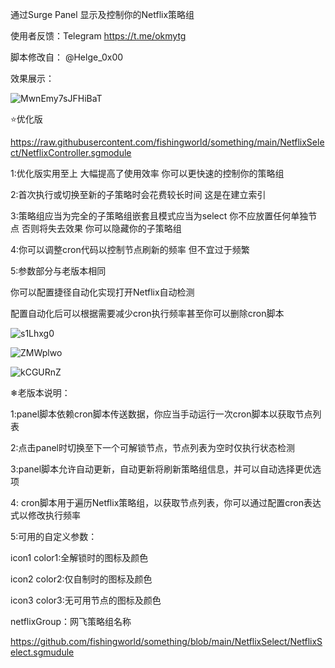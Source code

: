通过Surge Panel 显示及控制你的Netflix策略组

使用者反馈：Telegram  https://t.me/okmytg

脚本修改自： @Helge_0x00

效果展示：

![MwnEmy7sJFHiBaT](https://i.loli.net/2021/10/05/MwnEmy7sJFHiBaT.jpg)


⭐优化版

https://raw.githubusercontent.com/fishingworld/something/main/NetflixSelect/NetflixController.sgmodule

1:优化版实用至上 大幅提高了使用效率 你可以更快速的控制你的策略组

2:首次执行或切换至新的子策略时会花费较长时间 这是在建立索引

3:策略组应当为完全的子策略组嵌套且模式应当为select 你不应放置任何单独节点 否则将失去效果 你可以隐藏你的子策略组

4:你可以调整cron代码以控制节点刷新的频率 但不宜过于频繁

5:参数部分与老版本相同

你可以配置捷径自动化实现打开Netflix自动检测 

配置自动化后可以根据需要减少cron执行频率甚至你可以删除cron脚本

![s1Lhxg0](https://i.imgur.com/s1Lhxg0.png)

![ZMWplwo](https://i.imgur.com/ZMWplwo.png)

![kCGURnZ](https://i.imgur.com/kCGURnZ.jpg)



❄老版本说明：

 1:panel脚本依赖cron脚本传送数据，你应当手动运行一次cron脚本以获取节点列表
 
 2:点击panel时切换至下一个可解锁节点，节点列表为空时仅执行状态检测
 
 3:panel脚本允许自动更新，自动更新将刷新策略组信息，并可以自动选择更优选项
 
 4: cron脚本用于遍历Netflix策略组，以获取节点列表，你可以通过配置cron表达式以修改执行频率
 
 5:可用的自定义参数：
 
 icon1 color1:全解锁时的图标及颜色

 icon2 color2:仅自制时的图标及颜色
 
 icon3 color3:无可用节点的图标及颜色
 
 netflixGroup：网飞策略组名称

https://github.com/fishingworld/something/blob/main/NetflixSelect/NetflixSelect.sgmudule
